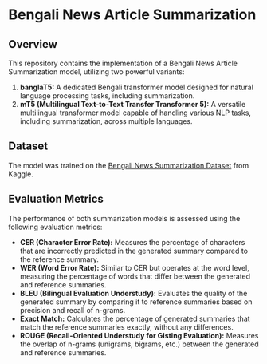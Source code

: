 # Bengali News Article Summarization
## Overview
This repository contains the implementation of a Bengali News Article Summarization model, utilizing two powerful variants:

<ol>
    <li><strong>banglaT5:</strong> A dedicated Bengali transformer model designed for natural language processing tasks, including summarization.</li>
    <li><strong>mT5 (Multilingual Text-to-Text Transfer Transformer 5):</strong> A versatile multilingual transformer model capable of handling various NLP tasks, including summarization, across multiple languages.</li>
  </ol>
    <h2>Dataset</h2>

 <p>The model was trained on the <a href="https://www.kaggle.com/datasets/prithwirajsust/bengali-news-summarization-dataset">Bengali News Summarization Dataset</a> from Kaggle.</p>
 
  <h2>Evaluation Metrics</h2>

  <p>The performance of both summarization models is assessed using the following evaluation metrics:</p>

  <ul>
    <li><strong>CER (Character Error Rate):</strong> Measures the percentage of characters that are incorrectly predicted in the generated summary compared to the reference summary.</li>
    <li><strong>WER (Word Error Rate):</strong> Similar to CER but operates at the word level, measuring the percentage of words that differ between the generated and reference summaries.</li>
    <li><strong>BLEU (Bilingual Evaluation Understudy):</strong> Evaluates the quality of the generated summary by comparing it to reference summaries based on precision and recall of n-grams.</li>
    <li><strong>Exact Match:</strong> Calculates the percentage of generated summaries that match the reference summaries exactly, without any differences.</li>
    <li><strong>ROUGE (Recall-Oriented Understudy for Gisting Evaluation):</strong> Measures the overlap of n-grams (unigrams, bigrams, etc.) between the generated and reference summaries.</li>
  </ul>


